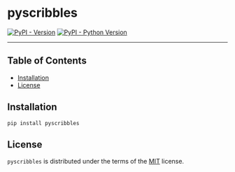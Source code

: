 # pyscribbles

[![PyPI - Version](https://img.shields.io/pypi/v/pyscribbles.svg)](https://pypi.org/project/pyscribbles)
[![PyPI - Python Version](https://img.shields.io/pypi/pyversions/pyscribbles.svg)](https://pypi.org/project/pyscribbles)

-----

## Table of Contents

- [Installation](#installation)
- [License](#license)

## Installation

```console
pip install pyscribbles
```

## License

`pyscribbles` is distributed under the terms of the [MIT](https://spdx.org/licenses/MIT.html) license.
